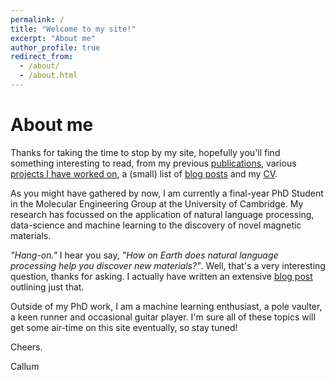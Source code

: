 ```yaml
---
permalink: /
title: "Welcome to my site!"
excerpt: "About me"
author_profile: true
redirect_from: 
  - /about/
  - /about.html
---
```

# About me
Thanks for taking the time to stop by my site, hopefully you'll find something interesting to read, from my previous [publications](publications/), various [projects I have worked on](projects/), a (small) list of [blog posts](year-archive/) and my [CV](cv/).

As you might have gathered by now, I am currently a final-year PhD Student in the Molecular Engineering Group at the University of Cambridge. My research has focussed on the application of natural language processing, data-science and machine learning to the discovery of novel magnetic materials.

<i>"Hang-on."</i> I hear you say, <i>"How on Earth does natural language processing help you discover new materials?"</i>. Well, that's a very interesting question, thanks for asking. I actually have written an extensive [blog post](/posts/2020/09/NLP_Mat_sci/) outlining just that.

Outside of my PhD work, I am a machine learning enthusiast, a pole vaulter, a keen runner and occasional guitar player. I'm sure all of these topics will get some air-time on this site eventually, so stay tuned!

Cheers.

Callum


